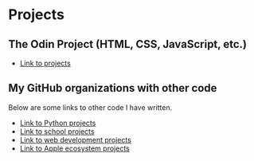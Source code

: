 # Projects

## The Odin Project (HTML, CSS, JavaScript, etc.)
- <a href="https://github.com/hewittaj/odin_project#clickable-link-to-view-projects-interactive">Link to projects</a>

## My GitHub organizations with other code
Below are some links to other code I have written.
- <a href="https://github.com/orgs/hewittaj-python/repositories">Link to Python projects</a>
- <a href="https://github.com/orgs/hewittaj-schoolwork/repositories">Link to school projects</a>
- <a href="https://github.com/orgs/hewittaj-webdev/repositories">Link to web development projects</a>
- <a href="https://github.com/orgs/hewittaj-apple/repositories">Link to Apple ecosystem projects</a>
<!---
hewittaj/hewittaj is a ✨ special ✨ repository because its `README.md` (this file) appears on your GitHub profile.
You can click the Preview link to take a look at your changes.
--->
